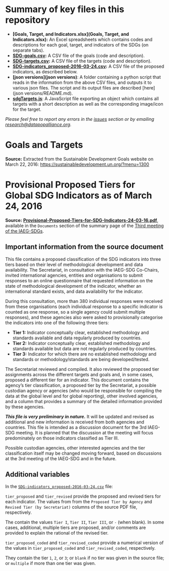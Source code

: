 # Summary of key files in this repository

- **[Goals, Target, and Indicators.xlsx](Goals, Target, and Indicators.xlsx):**  An Excel spreadsheets which contains codes and descriptions for each goal, target, and indicators of the SDGs (on separate tabs).
- **[SDG-goals.csv](SDG-goals.csv):**  A CSV file of the goals (code and description).
- **[SDG-targets.csv](SDG-targets.csv):**  A CSV file of the targets (code and description).
- **[SDG-indicators_proposed-2016-03-24.csv](SDG-indicators_proposed-2016-03-24.csv):** A CSV file of the proposed indicators, as described below.
- **[json versions](json versions)**: A folder containing a python script that reads in the information from the above CSV files, and outputs it to various json files. The script and its output files are described [here](json versions/README.md).
- **[sdgTargets.js](sdgTargets.js)**: A JavaScript file exporting an object which contains all targets with a short description as well as the corresponding image/icon for the target.

*Please feel free to report any errors in the [issues](https://github.com/datapopalliance/SDGs/issues) section or by emailing [research@datapopalliance.org](mailto:research@datapopalliance.org).*

# Goals and Targets

**Source:** Extracted from the Sustainable Development Goals website on March 22, 2016: https://sustainabledevelopment.un.org/?menu=1300

# Provisional Proposed Tiers for Global SDG Indicators as of March 24, 2016

**Source:** [**Provisional-Proposed-Tiers-for-SDG-Indicators-24-03-16.pdf**](http://unstats.un.org/sdgs/files/meetings/iaeg-sdgs-meeting-03/Provisional-Proposed-Tiers-for-SDG-Indicators-24-03-16.pdf), available in the `Documents` section of the summary page of the [Third meeting of the IAEG-SDGs](http://unstats.un.org/sdgs/meetings/iaeg-sdgs-meeting-03).

## Important information from the source document

This file contains a proposed classification of the SDG indicators into three tiers based on their level of methodological development and data availability. The Secretariat, in consultation with the IAEG-SDG Co-Chairs, invited international agencies, entities and organisations to submit responses to an online questionnaire that requested information on the state of methodological development of the indicator, whether an international standard exists, and data availability for the indicator.

During this consultation, more than 380 individual responses were received from these organisations (each individual response to a specific indicator is counted as one response, so a single agency could submit multiple responses), and these agencies also were asked to provisionally categorise the indicators into one of the following three tiers:

- **Tier 1:** Indicator conceptually clear, established methodology and standards available and data regularly produced by countries.
- **Tier 2:** Indicator conceptually clear, established methodology and standards available but data are not regularly produced by countries.
- **Tier 3:** Indicator for which there are no established methodology and standards or methodology/standards are being developed/tested.

The Secretariat reviewed and compiled. It also reviewed the proposed tier assignments across the different targets and goals and, in some cases, proposed a different tier for an indicator. This document contains the agency’s tier classification, a proposed tier by the Secretariat, a possible custodian agency or agencies (who would be responsible for compiling the data at the global level and for global reporting), other involved agencies, and a column that provides a summary of the detailed information provided by these agencies.

***This file is very preliminary in nature.*** It will be updated and revised as additional and new information is received from both agencies and countries. This file is intended as a discussion document for the 3rd IAEG-SDG meeting. It is planned that the discussion at the meeting will focus predominately on those indicators classified as Tier III. 

Possible custodian agencies, other interested agencies and the tier classification itself may be changed moving forward, based on discussions at the 3rd meeting of the IAEG-SDG and in the future.

## Additional variables

In the [`SDG-indicators_proposed-2016-03-24.csv`](SDG-indicators_proposed-2016-03-24.csv) file:

`tier_proposed` and `tier_revised` provide the proposed and revised tiers for each indicator. The values from from the `Proposed Tier by Agency` and `Revised Tier (by Secretariat)` columns of the source PDF file, respectively.

The contain the values `Tier I`, `Tier II`, `Tier III`, or `-` (when blank). In some cases, additional, multiple tiers are proposed, and/or comments are provided to explain the rational of the revised tier.

`tier_proposed_coded` and `tier_revised_coded` provide a numerical version of the values in `tier_proposed_coded` and `tier_revised_coded`, respectively.

They contain the tier `1`, `2`, or `3`; or `blank` if no tier was given in the source file; or `multiple` if more than one tier was given.

